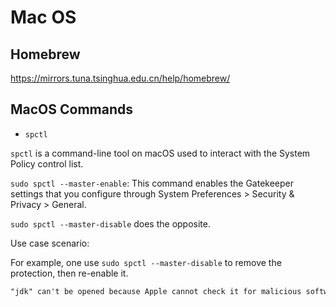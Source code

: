 # Mac OS

## Homebrew

https://mirrors.tuna.tsinghua.edu.cn/help/homebrew/

## MacOS Commands

* `spctl`

`spctl` is a command-line tool on macOS used to interact with the System Policy control list.

`sudo spctl --master-enable`: This command enables the Gatekeeper settings that you configure through System Preferences > Security & Privacy > General.

`sudo spctl --master-disable` does the opposite.

Use case scenario:

For example, one use `sudo spctl --master-disable` to remove the protection, then re-enable it.

```txt
"jdk" can't be opened because Apple cannot check it for malicious software.
```
